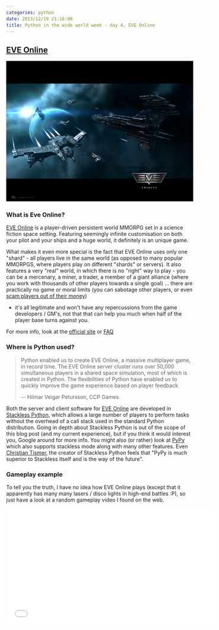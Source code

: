 ```yaml
---
categories: python
date: 2013/12/19 21:16:00
title: Python in the wide world week - day 4, EVE Online
---
```


## [EVE Online]

<a href="http://www.eveonline.com/"><img src="/images/eve_online.jpg" alt="EVE Online"></a>

### What is Eve Online?

[EVE Online] is a player-driven persistent world MMORPG set in a science
fiction space setting. Featuring seemingly infinite customisation on both your
pilot and your ships and a huge world, it definitely is an unique game.

What makes it even more special is the fact that EVE Online uses only one
"shard" - all players live in the same world (as opposed to many popular
MMORPGS, where players play on different "shards" or servers). It also features
a very "real" world, in which there is no "right" way to play - you can be a
mercenary, a miner, a trader, a member of a giant alliance (where you work with
thousands of other players towards a single goal) ... there are practically no
game or moral limits (you can sabotage other players, or even [scam players out
of their
money](http://massively.joystiq.com/2012/10/28/eve-evolved-top-ten-ganks-scams-heists-and-events/))
- it's all legitimate and won't have any repercussions from the game developers
  / GM's, not that that can help you much when half of the player base turns
  against you.

For more info, look at the [official site](http://www.eveonline.com/) or
[FAQ](http://www.eveonline.com/faq/what-is-eve-online/)

### Where is Python used?

> Python enabled us to create EVE Online, a massive multiplayer game, in record
> time. The EVE Online server cluster runs over 50,000 simultaneous players in
> a shared space simulation, most of which is created in Python. The
> flexibilities of Python have enabled us to quickly improve the game
> experience based on player feedback
>
> -- Hilmar Veigar Petursson, CCP Games.


Both the server and client software for [EVE Online] are developed in
[Stackless Python](http://stackless.com/), which allows a large number of
players to perform tasks without the overhead of a call stack used in the
standard Python distribution. Going in depth about Stackless Python is out of
the scope of this blog post (and my current experience), but if you think it
would interest you, Google around for more info. You might also (or rather)
look at [PyPy](http://pypy.org/) which also supports stackless mode along with
many other features. Even [Christian
Tismer](https://plus.google.com/105712269316285036558/posts), the creator of
Stackless Python feels that "PyPy is much superior to Stackless itself and is
the way of the future".

### Gameplay example

To tell you the truth, I have no idea how EVE Online plays (except that it
apparently has many many lasers / disco lights in high-end battles :P), so just
have a look at a random gameplay video I found on the web.

<iframe width="560" height="315" src="//www.youtube.com/embed/WERqUb0G6vQ"
frameborder="0" allowfullscreen></iframe>

[EVE Online]: http://www.eveonline.com/
